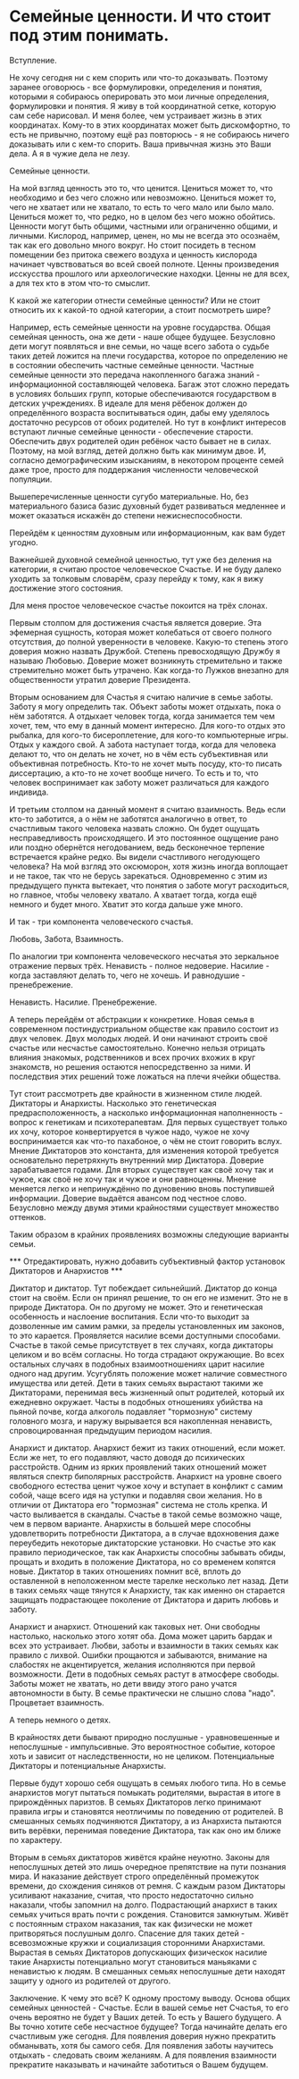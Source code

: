 # Семейные ценности. И что стоит под этим понимать.

Вступление.

Не хочу сегодня ни с кем спорить или что-то доказывать. Поэтому заранее оговорюсь - все формулировки, определения и понятия, которыми я собираюсь оперировать это мои личные определения, формулировки и понятия. Я живу в той координатной сетке, которую сам себе нарисовал. И меня более, чем устраивает жизнь в этих координатах. Кому-то в этих координатах может быть дискомфортно, то есть не привычно, поэтому ещё раз повторюсь - я не собираюсь ничего доказывать или с кем-то спорить. Ваша привычная жизнь это Ваши дела. А я в чужие дела не лезу.


Семейные ценности.

На мой взгляд ценность это то, что ценится. Цениться может то, что необходимо и без чего сложно или невозможно. Цениться может то, чего не хватает или не хватало, то есть то чего мало или было мало. Цениться может то, что редко, но в целом без чего можно обойтись. Ценности могут быть общими, частными или ограниченно общими, и личными. Кислород, например, ценен, но мы не всегда это осознаём, так как его довольно много вокруг. Но стоит посидеть в тесном помещении без притока свежего воздуха и ценность кислорода начинает чувствоваться во всей своей полноте. Ценны произведения исскусства прошлого или археологические находки. Ценны не для всех, а для тех кто в этом что-то смыслит. 

К какой же категории отнести семейные ценности? Или не стоит относить их к какой-то одной категории, а стоит посмотреть шире?

Например, есть семейные ценности на уровне государства. Общая семейная ценность, она же дети - наше общее будущее. Безусловно дети могут появляться и вне семьи, но чаще всего забота о судьбе таких детей ложится на плечи государства, которое по определению не в состоянии обеспечить частные семейные ценности. Частные семейные ценности это передача  накопленного багажа знаний - информационной составляющей человека. Багаж этот сложно передать в условиях больших групп, которые обеспечиваются государством в детских учреждениях. В идеале для меня рёбенок должен до определённого возраста воспитываться один, дабы ему уделялось достаточно ресурсов от обоих родителей. Но тут в конфликт интересов вступают личные семейные ценности - обеспечение старости. Обеспечить двух родителей один ребёнок часто бывает не в силах. Поэтому, на мой взгляд, детей должно быть как минимум двое. И, согласно демографическим изысканиям, в некотором проценте семей даже трое, просто для поддержания численности человеческой популяции. 

Вышеперечисленные ценности сугубо материальные. Но, без материального базиса базис духовный будет развиваться медленнее и может оказаться искажён до степени нежиснеспособности.

Перейдём к ценностям духовным или информационным, как вам будет угодно.

Важнейшей духовной семейной ценностью, тут уже без деления на категории, я считаю простое человеческое Счастье. И не буду далеко уходить за толковым словарём, сразу перейду к тому, как я вижу достижение этого состояния.

Для меня простое человеческое счастье покоится на трёх слонах. 

Первым столпом для достижения счастья является доверие. Эта эфемерная сущность, которая может колебаться от своего полного отсутствия, до полной уверенности в человеке. Какую-то степень этого доверия можно назвать Дружбой. Степень превосходящую Дружбу я называю Любовью. Доверие может возникнуть стремительно и также стремительно может быть утрачено. Как когда-то Лужков внезапно для общественности утратил доверие Президента. 

Вторым основанием для Счастья я считаю наличие в семье заботы. Заботу я могу определить так. Объект заботы может отдыхать, пока о нём заботятся. А отдыхает человек тогда, когда занимается тем чем хочет, тем, что ему в данный момент интересно. Для кого-то отдых это рыбалка, для кого-то бисероплетение, для кого-то компьютерные игры. Отдых у каждого свой. А забота наступает тогда, когда для человека делают то, что он делать не хочет, но в чём есть субъективная или объективная потребность. Кто-то не хочет мыть посуду, кто-то писать диссертацию, а кто-то не хочет вообще ничего. То есть и то, что человек воспринимает как заботу  может различаться для каждого индивида. 

И третьим столпом на данный момент я считаю взаимность.  Ведь если кто-то заботится, а о нём не заботятся аналогично в ответ, то счастливым такого человека назвать сложно. Он будет ощущать несправедливость происходящего. И это постоянное ощущение рано или поздно обернётся негодованием, ведь бесконечное терпение встречается крайне редко. Вы видели счастливого негодующего человека? На мой взгляд это оксюморон, хотя жизнь иногда воплощает и не такое, так что не берусь зарекаться. Одновременно с этим из предыдущего пункта вытекает, что понятия о заботе могут расходиться, но главное, чтобы человеку хватало. А хватает тогда, когда ещё немного и будет много. Хватит это когда дальше уже много. 

И так - три компонента человеческого счастья. 

Любовь, Забота, Взаимность. 

По аналогии три компонента человеческого несчатья это зеркальное отражение первых трёх. Ненависть - полное недоверие. Насилие - когда заставляют делать то, чего не хочешь. И равнодушие - пренебрежение. 

Ненависть. Насилие. Пренебрежение.

А теперь перейдём от абстракции к конкретике. Новая семья в современном постиндустриальном обществе как правило состоит из двух человек. Двух молодых людей. И они начинают строить своё счастье или несчастье самостоятельно. Конечно нельзя отрицать влияния знакомых, родственников и всех прочих вхожих в круг знакомств, но решения остаются непосредственно за ними. И последствия этих решений тоже ложаться на плечи ячейки общества.

Тут стоит рассмотреть две крайности в жизненном стиле людей. Диктаторы и Анархисты. Насколько это генетическая предрасположенность, а насколько информационная наполненность - вопрос к генетикам и психотерапевтам. Для первых существует только их хочу, которое конвертируется в чужое надо, чужое  не хочу воспринимается как что-то пахабоное, о чём не стоит говорить вслух. Мнение Диктаторов это константа, для изменения которой требуется основательно перетряхнуть внутренний мир Диктатора. Доверие зарабатывается годами. Для вторых существует как своё хочу так и чужое, как своё не хочу так и чужое и они равноценны. Мнение меняется легко и непринуждённо по дуновению вновь поступившей информации. Доверие выдаётся авансом под честное слово. Безусловно между двумя этими крайностями существует множество оттенков.


Таким образом в крайних проявлениях возможны следующие варианты семьи.

*** Отредактировать, нужно добавить субъективный фактор установок Диктаторов и Анархистов ***

Диктатор и диктатор.
Тут побеждает сильнейший. Диктатор до конца стоит на своём. Если он принял решение, то он его не изменит. Это не в природе Диктатора. Он по другому не может. Это и генетическая особенность и наслоение воспитания. Если что-то выходит за дозволенные им самим рамки, за пределы установленных им законов, то это карается. Проявляется насилие всеми доступными способами. Счастье в такой семье присутствует в тех случаях, когда диктаторы целиком и во всём согласны. Но тогда страдают окружающие. Во всех остальных случаях в подобных взаимоотношениях царит насилие одного над другим. Усугублять положение может наличие совместного имущества или детей. Дети в таких семьях вырастают такими же Диктаторами, перенимая весь жизненный опыт родителей, который их ежедневно окружает. Часты в подобных отношениях убийства на пьяной почве, когда алкоголь подавляет "тормозную" систему головного мозга, и наружу вырывается вся накопленная ненависть, спровоцированная предыдущим периодом насилия.

Анархист и диктатор.
Анархист бежит из таких отношений, если может. Если же нет, то его подавляют, часто доводя до психических расстройств. Одним из ярких проявлений таких отношений может являться спектр биполярных расстройств. Анархист на уровне своего свободного естества ценит чужое хочу и вступает в конфликт с самим собой, чаще всего идя на уступки и подавляя свои желания. Но в отличии от Диктатора его "тормозная" система не столь крепка. И часто выливается в скандалы. Счастье в такой семье возможно чаще, чем в первом варианте. Анархисты в большей мере способны удовлетворить потребности Диктатора, а в случае вдохновения даже переубедить некоторые диктаторские установки. Но счастье это как правило периодическое, так как Анархисты способны забывать обиды,  прощать и входить в положение Диктатора, но со временем копятся новые. Диктатор в таких отношениях помнит всё, вплоть до оставленной в неположенном месте тарелке несколько лет назад.  Дети в таких семьях чаще тянутся к Анархисту, так как именно он старается защищать подрастающее поколение от Диктатора и дарить любовь и заботу. 

Анархист и анархист. 
Отношений как таковых нет. Они свободны настолько, насколько этого хотят оба. Дома может царить бардак и всех это устраивает. Любви, заботы и взаимности в таких семьях как правило с лихвой. Ошибки прощаются и забываются, внимание на слабостях не акцентируется, желания исполняются при первой возможности. Дети в подобных семьях растут в атмосфере свободы. Заботы может не хватать, но дети ввиду этого рано учатся автономности в быту. В семье практически не слышно слова "надо". Процветает взаимность. 

А теперь немного о детях. 

В крайностях дети бывают природно послушные - уравновешенные и непослушные - импульсивные. Это вероятностное событие, которое хоть и зависит от наследственности, но не целиком.  Потенциальные Диктаторы и потенциальные Анархисты. 

Первые будут хорошо себя ощущать в семьях любого типа. Но в семье анархистов могут пытаться помыкать родителями, вырастая в итоге в прирождённых паризтов. В семьях Диктаторов легко принимают правила игры и становятся неотличимы по поведению от родителей. В смешанных семьях подчиняются Диктатору, а из Анархиста пытаются вить верёвки, перенимая поведение Диктатора, так как оно им ближе по характеру. 

Вторым в семьях диктаторов живётся крайне неуютно. Законы для непослушных детей это лишь очередное препятствие на пути познания мира. И наказание действует строго определённый промежуток времени, до схождения синяков от ремня. С каждым разом Диктаторы усиливают наказание, считая, что просто недостаточно сильно наказали, чтобы запомнил на долго. Подрастающий анархист в таких семьях учиться врать почти с рождения. Становится замкнутым. Живёт с постоянным страхом наказания, так как физически не может притворяться послушным долго. Спасение для таких детей - всевозможные кружки и социализация сторонними Анархистами. Вырастая в семьях Диктаторов допускающих физическок насилие такие Анархисты потенциально могут становиться маньяками с ненавистью к людям. В смешанных семьях непослушные дети находят защиту у одного из родителей от другого. 

Заключение.
К чему это всё? К одному простому выводу. Основа общих семейных ценностей - Счастье. Если в вашей семье нет Счастья, то его очень вероятно не будет у Ваших детей. То есть у Вашего будущего. А Вы точно хотите себе несчастное будущее? Тогда начинайте делать его счастливым уже сегодня. Для появления доверия нужно прекратить обманывать, хотя бы самого себя. Для появления заботы научитесь отдыхать - следовать своим желаниям. А для появления взаимности прекратите наказывать и начинайте заботиться о Вашем будущем. 
